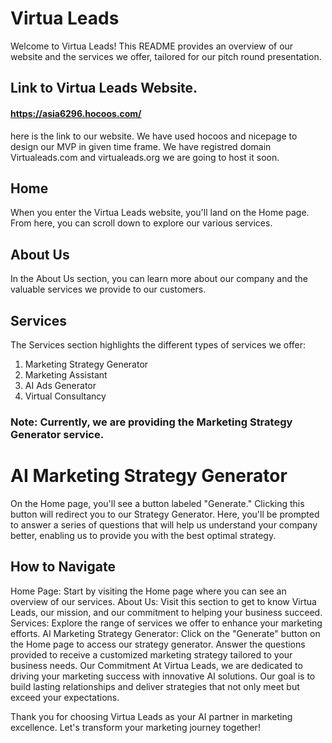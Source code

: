 # Virtua Leads
Welcome to Virtua Leads! This README provides an overview of our website and the services we offer, tailored for our pitch round presentation. 

## Link to Virtua Leads Website.
#### https://asia6296.hocoos.com/
here is the link to our website. We have used hocoos and nicepage to design our MVP in given time frame. We have registred domain Virtualeads.com and virtualeads.org we are going to host it soon.

## Home
When you enter the Virtua Leads website, you'll land on the Home page. From here, you can scroll down to explore our various services.

## About Us
In the About Us section, you can learn more about our company and the valuable services we provide to our customers.

## Services
The Services section highlights the different types of services we offer:

1. Marketing Strategy Generator
2. Marketing Assistant
3. AI Ads Generator
4. Virtual Consultancy
### Note: Currently, we are providing the Marketing Strategy Generator service.

# AI Marketing Strategy Generator
On the Home page, you'll see a button labeled "Generate." Clicking this button will redirect you to our Strategy Generator. Here, you'll be prompted to answer a series of questions that will help us understand your company better, enabling us to provide you with the best optimal strategy.

## How to Navigate
Home Page: Start by visiting the Home page where you can see an overview of our services.
About Us: Visit this section to get to know Virtua Leads, our mission, and our commitment to helping your business succeed.
Services: Explore the range of services we offer to enhance your marketing efforts.
AI Marketing Strategy Generator: Click on the "Generate" button on the Home page to access our strategy generator. Answer the questions provided to receive a customized marketing strategy tailored to your business needs.
Our Commitment
At Virtua Leads, we are dedicated to driving your marketing success with innovative AI solutions. Our goal is to build lasting relationships and deliver strategies that not only meet but exceed your expectations.

Thank you for choosing Virtua Leads as your AI partner in marketing excellence. Let's transform your marketing journey together!


